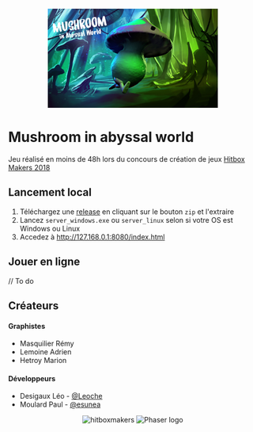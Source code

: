 <p align="center">
	<img src="./assets/images/ILLU_START.png" alt="hitboxmakers" height="200">
</p>

# Mushroom in abyssal world

Jeu réalisé en moins de 48h lors du concours de création de jeux [Hitbox Makers 2018](https://hitboxmakers.fr/) 


## Lancement local

1. Téléchargez une [release](https://github.com/Leoche/HitboxGameJam2018/releases) en cliquant sur le bouton `zip` et l'extraire
2. Lancez `server_windows.exe` ou `server_linux` selon si votre OS est Windows ou Linux
3. Accedez à http://127.168.0.1:8080/index.html

## Jouer en ligne

// To do

## Créateurs

#### Graphistes

- Masquilier Rémy
- Lemoine Adrien
- Hetroy Marion

#### Développeurs

- Desigaux Léo - [@Leoche](https://github.com/Leoche)
- Moulard Paul - [@esunea](https://github.com/esunea)


<p align="center">
	<img src="https://hitboxmakers.fr/assets/images/Logo_HitBoxMakers.png" alt="hitboxmakers" height="100">
	<img src="https://phaser.io/images/logo/logo-download.png" alt="Phaser logo" height="100">
</p>